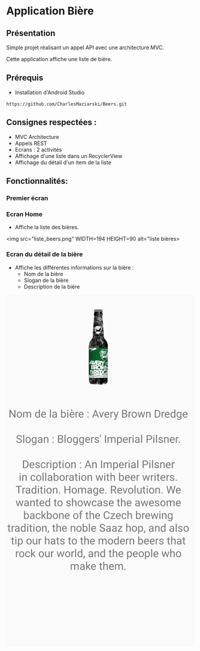 # Application Bière

## Présentation

Simple projet réalisant un appel API avec une architecture MVC.

Cette application affiche une liste de bière.

## Prérequis


- Installation d'Android Studio


````
https://github.com/CharlesMaziarski/Beers.git
````

## Consignes respectées : 

- MVC Architecture
- Appels REST
- Ecrans : 2 activités
- Affichage d'une liste dans un RecyclerView
- Affichage du détail d'un item de la liste

## Fonctionnalités: 

### Premier écran 

### Ecran Home 

- Affiche la liste des bières.

<img src="liste_beers.png" WIDTH=194 HEIGHT=90 alt="liste bières>  

### Ecran du détail de la bière

- Affiche les différentes informations sur la bière :
  - Nom de la bière
  - Slogan de la bière
  - Description de la bière


<img src="beers.png" alt="détails bière">






